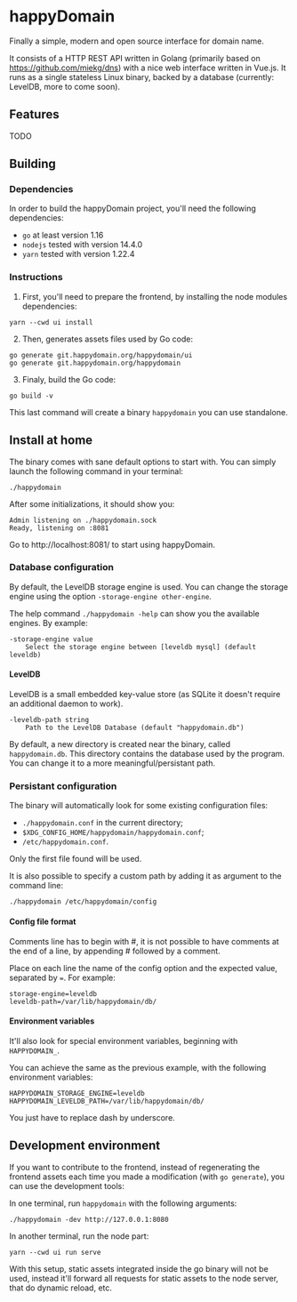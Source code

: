 happyDomain
===========

Finally a simple, modern and open source interface for domain name.

It consists of a HTTP REST API written in Golang (primarily based on https://github.com/miekg/dns) with a nice web interface written in Vue.js.
It runs as a single stateless Linux binary, backed by a database (currently: LevelDB, more to come soon).

Features
--------

TODO

Building
--------

### Dependencies

In order to build the happyDomain project, you'll need the following dependencies:

* `go` at least version 1.16
* `nodejs` tested with version 14.4.0
* `yarn` tested with version 1.22.4


### Instructions

1. First, you'll need to prepare the frontend, by installing the node modules dependencies:

```
yarn --cwd ui install
```

2. Then, generates assets files used by Go code:

```
go generate git.happydomain.org/happydomain/ui
go generate git.happydomain.org/happydomain
```

3. Finaly, build the Go code:

```
go build -v
```

This last command will create a binary `happydomain` you can use standalone.


Install at home
---------------

The binary comes with sane default options to start with.
You can simply launch the following command in your terminal:

```
./happydomain
```

After some initializations, it should show you:

    Admin listening on ./happydomain.sock
    Ready, listening on :8081

Go to http://localhost:8081/ to start using happyDomain.


### Database configuration

By default, the LevelDB storage engine is used. You can change the storage engine using the option `-storage-engine other-engine`.

The help command `./happydomain -help` can show you the available engines. By example:

    -storage-engine value
    	Select the storage engine between [leveldb mysql] (default leveldb)

#### LevelDB

LevelDB is a small embedded key-value store (as SQLite it doesn't require an additional daemon to work).

    -leveldb-path string
    	Path to the LevelDB Database (default "happydomain.db")

By default, a new directory is created near the binary, called `happydomain.db`. This directory contains the database used by the program.
You can change it to a more meaningful/persistant path.


### Persistant configuration

The binary will automatically look for some existing configuration files:

* `./happydomain.conf` in the current directory;
* `$XDG_CONFIG_HOME/happydomain/happydomain.conf`;
* `/etc/happydomain.conf`.

Only the first file found will be used.

It is also possible to specify a custom path by adding it as argument to the command line:

```
./happydomain /etc/happydomain/config
```

#### Config file format

Comments line has to begin with #, it is not possible to have comments at the end of a line, by appending # followed by a comment.

Place on each line the name of the config option and the expected value, separated by `=`. For example:

```
storage-engine=leveldb
leveldb-path=/var/lib/happydomain/db/
```

#### Environment variables

It'll also look for special environment variables, beginning with `HAPPYDOMAIN_`.

You can achieve the same as the previous example, with the following environment variables:

```
HAPPYDOMAIN_STORAGE_ENGINE=leveldb
HAPPYDOMAIN_LEVELDB_PATH=/var/lib/happydomain/db/
```

You just have to replace dash by underscore.


Development environment
-----------------------

If you want to contribute to the frontend, instead of regenerating the frontend assets each time you made a modification (with `go generate`), you can use the development tools:

In one terminal, run `happydomain` with the following arguments:

```
./happydomain -dev http://127.0.0.1:8080
```

In another terminal, run the node part:

```
yarn --cwd ui run serve
```

With this setup, static assets integrated inside the go binary will not be used, instead it'll forward all requests for static assets to the node server, that do dynamic reload, etc.
